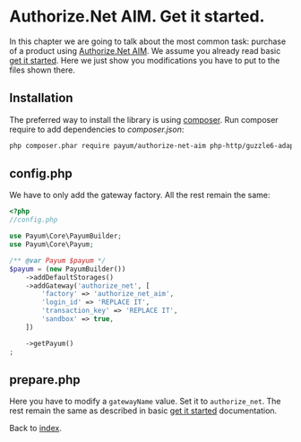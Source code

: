 # Authorize.Net AIM. Get it started.

In this chapter we are going to talk about the most common task: purchase of a product using [Authorize.Net AIM](http://www.authorize.net/).
We assume you already read basic [get it started](../get-it-started.md).
Here we just show you modifications you have to put to the files shown there.

## Installation

The preferred way to install the library is using [composer](http://getcomposer.org/).
Run composer require to add dependencies to _composer.json_:

```bash
php composer.phar require payum/authorize-net-aim php-http/guzzle6-adapter
```

## config.php

We have to only add the gateway factory. All the rest remain the same:

```php
<?php
//config.php

use Payum\Core\PayumBuilder;
use Payum\Core\Payum;

/** @var Payum $payum */
$payum = (new PayumBuilder())
    ->addDefaultStorages()
    ->addGateway('authorize_net', [
        'factory' => 'authorize_net_aim',
        'login_id' => 'REPLACE IT',
        'transaction_key' => 'REPLACE IT',
        'sandbox' => true,
    ])

    ->getPayum()
;
```

## prepare.php

Here you have to modify a `gatewayName` value. Set it to `authorize_net`. The rest remain the same as described in basic [get it started](../get-it-started.md) documentation.

Back to [index](../../index.md).